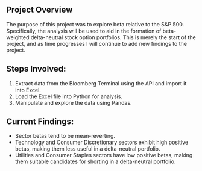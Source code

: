 ## Project Overview
The purpose of this project was to explore beta relative to the S&P 500. Specifically, the analysis will be used to aid in the formation of beta-weighted delta-neutral stock option portfolios. This is merely the start of the project, and as time progresses I will continue to add new findings to the project.

## Steps Involved:
1. Extract data from the Bloomberg Terminal using the API and import it into Excel.
2. Load the Excel file into Python for analysis.
3. Manipulate and explore the data using Pandas.

## Current Findings:
- Sector betas tend to be mean-reverting.
- Technology and Consumer Discretionary sectors exhibit high positive betas, making them less useful in a delta-neutral portfolio.
- Utilities and Consumer Staples sectors have low positive betas, making them suitable candidates for shorting in a delta-neutral portfolio.
